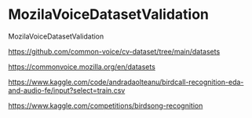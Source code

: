# MozilaVoiceDatasetValidation
 MozilaVoiceDatasetValidation
 
https://github.com/common-voice/cv-dataset/tree/main/datasets

https://commonvoice.mozilla.org/en/datasets

https://www.kaggle.com/code/andradaolteanu/birdcall-recognition-eda-and-audio-fe/input?select=train.csv

https://www.kaggle.com/competitions/birdsong-recognition
